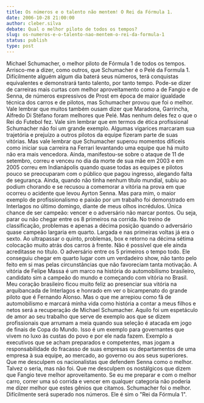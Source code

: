 ```yaml
---
title: Os números e o talento não mentem! O Rei da Fórmula 1.
date: 2006-10-28 21:00:00
author: cleber.silva
debate: Qual o melhor piloto de todos os tempos?
slug: os-numeros-e-o-talento-nao-mentem-o-rei-da-formula-1
status: publish 
type: post
---
```


Michael Schumacher, o melhor piloto de Fórmula 1 de todos os tempos. Arrisco-me a dizer, como outros, que Schumacher é o Pelé da Formula 1. Difícilmente alguém algum dia baterá seus números, terá conquistas equivalentes e demonstrará tanto talento, por tanto tempo.
Pode-se dizer de carreiras mais curtas com melhor aproveitamento como a de Fangio e de Senna, de números expressivos de Prost em época de maior igualdade técnica dos carros e de pilotos, mas Schumacher provou que foi o melhor. Vale lembrar que muitos também ousam dizer que Maradona, Garrincha, Alfredo Di Stéfano foram melhores que Pelé. Mas nenhum deles fez o que o Rei do Futebol fez.
Vale sim lembrar que em termos de ética profissional Schumacher não foi um grande exemplo. Algumas vigarices marcaram sua trajetória e prejuízo a outros pilotos da equipe fizeram parte de suas vitórias. Mas vale lembrar que Schumacher superou momentos difíceis como iniciar sua carreira na Ferrari levantando uma equipe que há muito não era mais vencedora. Ainda, manifestou-se sobre o ataque de 11 de setembro, correu e venceu no dia da morte de sua mãe em 2003 e em 2005 correu em Indianápolis quando quase todas as equipes e pilotos pouco se preocuparam com o público que pagou ingresso, alegando falta de segurança. Ainda, quando não tinha nenhum título mundial, subiu ao podium chorando e se recusou a comemorar a vitória na prova em que ocorreu o acidente que levou Ayrton Senna.
Mas para mim, o maior exemplo de profissionalismo e paixão por um trabalho foi demonstrado em Interlagos no último domingo, diante de meus olhos incrédulos. Única chance de ser campeão: vencer e o adversário não marcar pontos. Ou seja, parar ou não chegar entre os 8 primeiros na corrida. No treino de classificação, problemas e apenas a décima posição quando o adversário quase campeão largaria em quarto. Largada e nas primeiras voltas já era o sexto. Ao ultrapassar o quinto, problemas, box e retorno na décima sétima colocação muito atrás dos carros à frente. Não é possível que ele ainda acreditasse no título. O adversário entre os 5 primeiros o tempo todo. Ele conseguiu chegar em quarto lugar com um verdadeiro show, não tanto pelo feito em si mas pelas circunstâncias que não favoreciam tanta motivação. A vitória de Felipe Massa é um marco na história do automobilismo brasileiro, candidato sim a campeão do mundo e começando com vitória no Brasil. Meu coração brasileiro ficou muito feliz ao presenciar sua vitória na arquibancada de Interlagos e honrado em ver o bicampenato do grande piloto que é Fernando Alonso. Mas o que me arrepiou como fã de automobilismo e marcará minha vida como história a contar a meus filhos e netos será a recuperação de Michael Schumacher.
Aquilo foi um espetáculo de amor ao seu trabalho que serve de exemplo aos que se dizem profissionais que arrumam a meia quando sua seleção é atacada em jogo de finais de Copa do Mundo. Isso é um exemplo para governantes que vivem no luxo às custas do povo e por ele nada fazem. Exemplo a executivos que se acham preparados e competentes, mas jogam a responsabilidade do fracasso de suas empresas ou departamentos de uma empresa à sua equipe, ao mercado, ao governo ou aos seus superiores.
Que me desculpem os nacionalistas que defendem Senna como o melhor. Talvez o seria, mas não foi. Que me desculpem os nostálgicos que dizem que Fangio teve melhor aproveitamento. Se eu me preparar e com o melhor carro, correr uma só corrida e vencer em qualquer categoria não poderia me dizer melhor que estes gênios que citamos.
Schumacher foi o melhor. Difícilmente será superado nos números. Ele é sim o "Rei da Fórmula 1".
